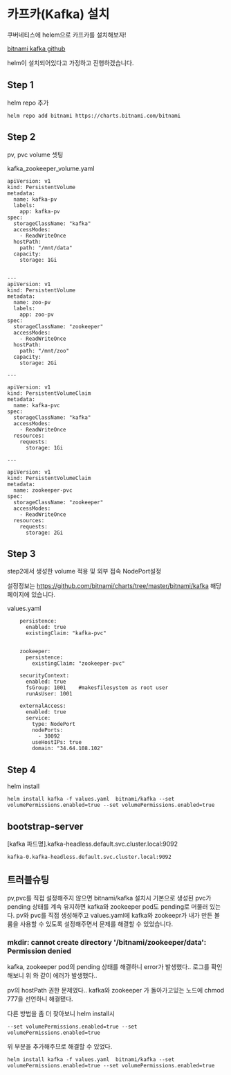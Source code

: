 # 카프카(Kafka) 설치

쿠버네티스에 helem으로 카프카를 설치해보자!

[bitnami kafka github](https://github.com/bitnami/charts/tree/master/bitnami/kafka)


helm이 설치되어있다고 가정하고 진행하겠습니다.


## Step 1
helm repo 추가

    helm repo add bitnami https://charts.bitnami.com/bitnami
  

## Step 2

pv, pvc volume 셋팅

kafka_zookeeper_volume.yaml


    apiVersion: v1
    kind: PersistentVolume
    metadata:
      name: kafka-pv
      labels:
        app: kafka-pv
    spec:
      storageClassName: "kafka"
      accessModes:
        - ReadWriteOnce
      hostPath:
        path: "/mnt/data"
      capacity:
        storage: 1Gi


    ---
    apiVersion: v1
    kind: PersistentVolume
    metadata:
      name: zoo-pv
      labels:
        app: zoo-pv
    spec:
      storageClassName: "zookeeper"
      accessModes:
        - ReadWriteOnce
      hostPath:
        path: "/mnt/zoo"
      capacity:
        storage: 2Gi

    ---

    apiVersion: v1
    kind: PersistentVolumeClaim
    metadata:
      name: kafka-pvc
    spec:
      storageClassName: "kafka"
      accessModes:
        - ReadWriteOnce
      resources:
        requests:
          storage: 1Gi

    ---

    apiVersion: v1
    kind: PersistentVolumeClaim
    metadata:
      name: zookeeper-pvc
    spec:
      storageClassName: "zookeeper"
      accessModes:
        - ReadWriteOnce
      resources:
        requests:
          storage: 2Gi



## Step 3

step2에서 생성한 volume 적용 및 외부 접속 NodePort설정

설정정보는 https://github.com/bitnami/charts/tree/master/bitnami/kafka 해당 페이지에 있습니다. 

values.yaml


        persistence:
          enabled: true
          existingClaim: "kafka-pvc"


        zookeeper:
          persistence:
            existingClaim: "zookeeper-pvc"

        securityContext:
          enabled: true
          fsGroup: 1001    #makesfilesystem as root user
          runAsUser: 1001

        externalAccess:
          enabled: true
          service:
            type: NodePort
            nodePorts:
              - 30092
            useHostIPs: true
            domain: "34.64.108.102"


## Step 4

helm install


    helm install kafka -f values.yaml  bitnami/kafka --set volumePermissions.enabled=true --set volumePermissions.enabled=true
    

## bootstrap-server 


[kafka 파드명].kafka-headless.default.svc.cluster.local:9092


    kafka-0.kafka-headless.default.svc.cluster.local:9092

## 트러블슈팅

pv,pvc를 직접 설정해주지 않으면 bitnami/kafka 설치시 기본으로 생성된 pvc가 pending 상태를 계속 유지하면 kafka와 zookeeper pod도 pending로 머물러 있는다. pv와 pvc를 직접 생성해주고 values.yaml에 kafka와 zookeepr가 내가 만든 볼륨을 사용할 수 있도록 설정해주면서 문제를 해결할 수 있었습니다.


### mkdir: cannot create directory '/bitnami/zookeeper/data': Permission denied

kafka, zookeeper pod의 pending 상태를 해결하니 error가 발생했다.. 로그를 확인해보니 위 와 같이 에러가 발생했다..

pv의 hostPath 권한 문제였다.. kafka와 zookeeper 가 돌아가고있는 노드에 chmod 777을 선언하니 해결됐다. 


다른 방법을 좀 더 찾아보니 helm install시 

    --set volumePermissions.enabled=true --set volumePermissions.enabled=true
    
위 부분을 추가해주므로 해결할 수 있었다.


    helm install kafka -f values.yaml  bitnami/kafka --set volumePermissions.enabled=true --set volumePermissions.enabled=true




